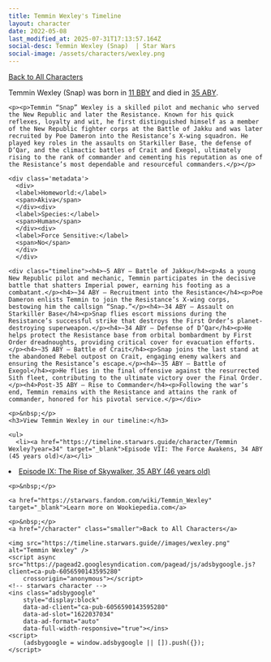 ```yaml
---
title: Temmin Wexley's Timeline
layout: character
date: 2022-05-08
last_modified_at: 2025-07-31T17:13:57.164Z
social-desc: Temmin Wexley (Snap)  | Star Wars
social-image: /assets/characters/wexley.png
---
```

<a href="/character" class="smaller">Back to All Characters</a>

<div class="character-profile container">
  <div class="col-10">
    <p>
    Temmin Wexley (Snap)     was born in <a href="https://timeline.starwars.guide/character/Temmin Wexley?year=-11" target="_blank">11 BBY</a> and died in <a href="https://timeline.starwars.guide/character/Temmin Wexley?year=35" target="_blank">35 ABY</a>.        
    </p>

    <p><p>Temmin “Snap” Wexley is a skilled pilot and mechanic who served the New Republic and later the Resistance. Known for his quick reflexes, loyalty and wit, he first distinguished himself as a member of the New Republic fighter corps at the Battle of Jakku and was later recruited by Poe Dameron into the Resistance’s X-wing squadron. He played key roles in the assaults on Starkiller Base, the defense of D’Qar, and the climactic battles of Crait and Exegol, ultimately rising to the rank of commander and cementing his reputation as one of the Resistance’s most dependable and resourceful commanders.</p></p>
    
    <div class='metadata'>
      <div>
      <label>Homeworld:</label>
      <span>Akiva</span>
      </div><div>
      <label>Species:</label>
      <span>Human</span>
      </div><div>
      <label>Force Sensitive:</label>
      <span>No</span>
      </div>
      </div>

    <div class="timeline"><h4>~5 ABY – Battle of Jakku</h4><p>As a young New Republic pilot and mechanic, Temmin participates in the decisive battle that shatters Imperial power, earning his footing as a combatant.</p><h4>~34 ABY – Recruitment into the Resistance</h4><p>Poe Dameron enlists Temmin to join the Resistance’s X-wing corps, bestowing him the callsign “Snap.”</p><h4>~34 ABY – Assault on Starkiller Base</h4><p>Snap flies escort missions during the Resistance’s successful strike that destroys the First Order’s planet-destroying superweapon.</p><h4>~34 ABY – Defense of D’Qar</h4><p>He helps protect the Resistance base from orbital bombardment by First Order dreadnoughts, providing critical cover for evacuation efforts.</p><h4>~35 ABY – Battle of Crait</h4><p>Snap joins the last stand at the abandoned Rebel outpost on Crait, engaging enemy walkers and ensuring the Resistance’s escape.</p><h4>~35 ABY – Battle of Exegol</h4><p>He flies in the final offensive against the resurrected Sith fleet, contributing to the ultimate victory over the Final Order.</p><h4>Post-35 ABY – Rise to Commander</h4><p>Following the war’s end, Temmin remains with the Resistance and attains the rank of commander, honored for his pivotal service.</p></div>
    
    <p>&nbsp;</p>
    <h3>View Temmin Wexley in our timeline:</h3>

    <ul>
      <li><a href="https://timeline.starwars.guide/character/Temmin Wexley?year=34" target="_blank">Episode VII: The Force Awakens, 34 ABY (45 years old)</a></li>
  <li><a href="https://timeline.starwars.guide/character/Temmin Wexley?year=35" target="_blank">Episode IX: The Rise of Skywalker, 35 ABY (46 years old)</a></li>
    </ul>

    <p>&nbsp;</p>

    <a href="https://starwars.fandom.com/wiki/Temmin_Wexley" target="_blank">Learn more on Wookiepedia.com</a>

    <p>&nbsp;</p>
    <a href="/character" class="smaller">Back to All Characters</a>
  </div>
  <div class="character_image col-2">
    
    <img src="https://timeline.starwars.guide//images/wexley.png" alt="Temmin Wexley" />
    <script async src="https://pagead2.googlesyndication.com/pagead/js/adsbygoogle.js?client=ca-pub-6056590143595280"
        crossorigin="anonymous"></script>
    <!-- starwars character -->
    <ins class="adsbygoogle"
        style="display:block"
        data-ad-client="ca-pub-6056590143595280"
        data-ad-slot="1622037034"
        data-ad-format="auto"
        data-full-width-responsive="true"></ins>
    <script>
        (adsbygoogle = window.adsbygoogle || []).push({});
    </script>
  </div>
</div>
